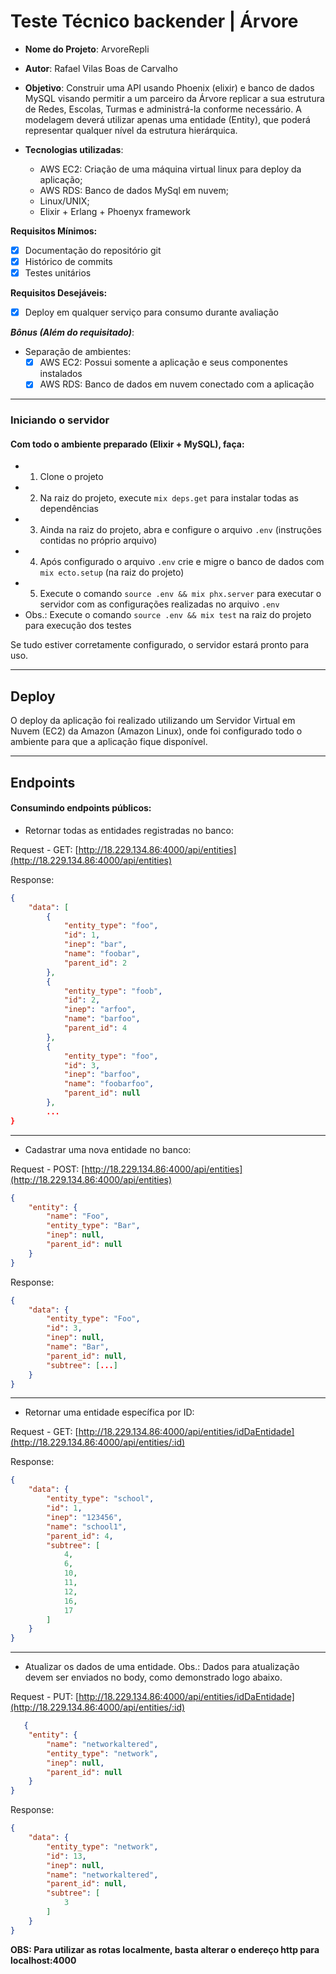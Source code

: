 # Teste Técnico backender | Árvore


* **Nome do Projeto**: ArvoreRepli
* **Autor**: Rafael Vilas Boas de Carvalho
* **Objetivo**: Construir uma API usando Phoenix (elixir) e banco de dados MySQL visando permitir a um parceiro da Árvore replicar a sua estrutura de Redes, Escolas, Turmas e administrá-la conforme necessário. 
A modelagem deverá utilizar apenas uma entidade (Entity), que poderá representar qualquer nível da estrutura hierárquica.
 
* **Tecnologias utilizadas**:
  * AWS EC2: Criação de uma máquina virtual linux para deploy da aplicação;
  * AWS RDS: Banco de dados MySql em nuvem;
  * Linux/UNIX;
  * Elixir + Erlang + Phoenyx framework

**Requisitos Mínimos:**
- [x] Documentação do repositório git 
- [x] Histórico de commits
- [x] Testes unitários

**Requisitos Desejáveis:**
- [x] Deploy em qualquer serviço para consumo durante avaliação 

***Bônus (Além do requisitado)***:
- Separação de ambientes:
  - [x] AWS EC2: Possui somente a aplicação e seus componentes instalados
  - [x] AWS RDS: Banco de dados em nuvem conectado com a aplicação 

----

### Iniciando o servidor
#### Com todo o ambiente preparado (Elixir + MySQL), faça:
  * 1. Clone o projeto
  * 2. Na raiz do projeto, execute `mix deps.get` para instalar todas as dependências
  * 3. Ainda na raiz do projeto, abra e configure o arquivo `.env` (instruções contidas no próprio arquivo)
  * 4. Após configurado o arquivo `.env` crie e migre o banco de dados com `mix ecto.setup` (na raiz do projeto)
  * 5. Execute o comando `source .env && mix phx.server` para executar o servidor com as configurações realizadas no arquivo `.env`
  *  Obs.: Execute o comando `source .env && mix test` na raiz do projeto para execução dos testes

Se tudo estiver corretamente configurado, o servidor estará pronto para uso.

----

## Deploy

O deploy da aplicação foi realizado utilizando um Servidor Virtual em Nuvem (EC2) da Amazon (Amazon Linux), onde foi configurado todo o ambiente para que a aplicação fique disponível.

---
## Endpoints
#### Consumindo endpoints públicos:

* Retornar todas as entidades registradas no banco:

Request - GET: [http://18.229.134.86:4000/api/entities](http://18.229.134.86:4000/api/entities)

Response: 
```json
{
	"data": [
		{
			"entity_type": "foo",
			"id": 1,
			"inep": "bar",
			"name": "foobar",
			"parent_id": 2
		},
		{
			"entity_type": "foob",
			"id": 2,
			"inep": "arfoo",
			"name": "barfoo",
			"parent_id": 4
		},
		{
			"entity_type": "foo",
			"id": 3,
			"inep": "barfoo",
			"name": "foobarfoo",
			"parent_id": null
		},
        ...
}
```
------------
  * Cadastrar uma nova  entidade no banco:

    

Request - POST: [http://18.229.134.86:4000/api/entities](http://18.229.134.86:4000/api/entities) 
```json
{
    "entity": {
        "name": "Foo",
        "entity_type": "Bar",
        "inep": null,
        "parent_id": null
    }
}
```
Response:
```json
{
	"data": {
		"entity_type": "Foo",
		"id": 3,
		"inep": null,
		"name": "Bar",
		"parent_id": null,
		"subtree": [...]
	}
}
```
------------
 * Retornar uma entidade específica por ID:

Request - GET: [http://18.229.134.86:4000/api/entities/idDaEntidade](http://18.229.134.86:4000/api/entities/:id)

Response:
```json
{
	"data": {
		"entity_type": "school",
		"id": 1,
		"inep": "123456",
		"name": "school1",
		"parent_id": 4,
		"subtree": [
			4,
			6,
			10,
			11,
			12,
			16,
			17
		]
	}
}
```
------------
   * Atualizar os dados de uma entidade. Obs.: Dados para atualização devem ser enviados no body, como demonstrado logo abaixo.

Request - PUT: [http://18.229.134.86:4000/api/entities/idDaEntidade](http://18.229.134.86:4000/api/entities/:id)
```json
   {
    "entity": {
        "name": "networkaltered",
        "entity_type": "network",
        "inep": null,
        "parent_id": null
    }
}
```

Response:
```json
{
	"data": {
		"entity_type": "network",
		"id": 13,
		"inep": null,
		"name": "networkaltered",
		"parent_id": null,
		"subtree": [
			3
		]
	}
}
```

**OBS: Para utilizar as rotas localmente, basta alterar o endereço http para localhost:4000**

